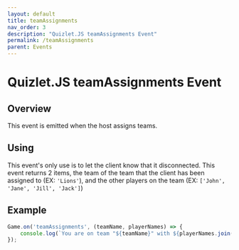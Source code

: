 ```yaml
---
layout: default
title: teamAssignments
nav_order: 3
description: "Quizlet.JS teamAssignments Event"
permalink: /teamAssignments
parent: Events
---
```


# Quizlet.JS teamAssignments Event

## Overview
This event is emitted when the host assigns teams.

## Using
This event's only use is to let the client know that it disconnected. This event returns 2 items, the team of the team that the client has been assigned to (EX: `'Lions'`), and the other players on the team (EX: `['John', 'Jane', 'Jill', 'Jack']`)

## Example
```js
Game.on('teamAssignments', (teamName, playerNames) => {
    console.log(`You are on team "${teamName}" with ${playerNames.join(', ')}`);
});
```